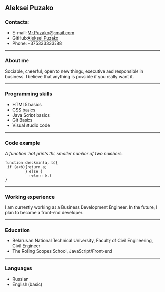 ## Aleksei Puzako ##
### Contacts: ###
+ E-mail: <Mr.Puzako@gmail.com>
+ GitHub:[Aleksei Puzako](https://github.com/Aleks0ne)
+ Phone: +375333333588

___
### About me ###
Sociable, cheerful, open to new things, executive and responsible in business. I believe that anything is possible if you really want it.
___
### Programming skills ###
+ HTML5 basics
+ CSS basics
+ Java Script basics
+ Git Basics
+ Visual studio code
___
### Code example ###
*A function that prints the smaller number of two numbers.*
```
function checkmin(a, b){
 if (a<b){return a;
         } else {
           return b;}
}
```
___
### Working experience ###
I am currently working as a Business Development Engineer. In the future, I plan to become a front-end developer.
____
### Education ###
+ Belarusian National Technical University, Faculty of Civil Engineering, Civil Engineer
+ The Rolling Scopes School, JavaScript/Front-end
___
### Languages ###
+ Russian
+ English (basic)